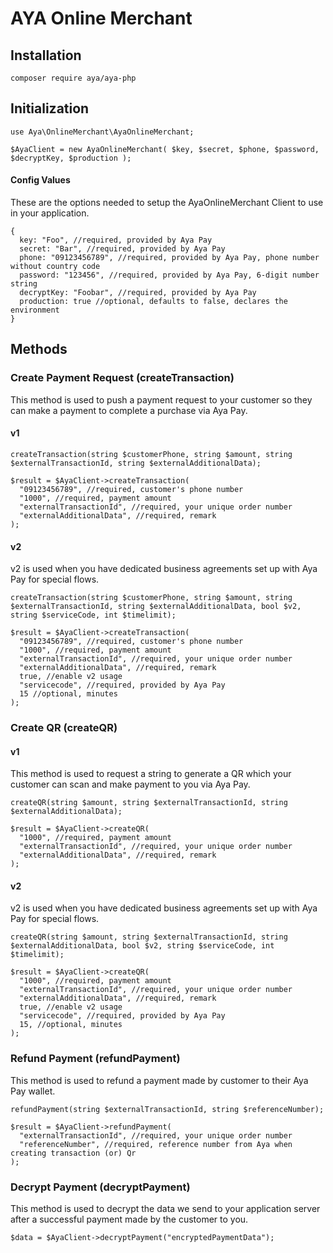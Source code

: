 # AYA Online Merchant

## Installation

`composer require aya/aya-php`

## Initialization

`use Aya\OnlineMerchant\AyaOnlineMerchant;`

`$AyaClient = new AyaOnlineMerchant( $key, $secret, $phone, $password, $decryptKey, $production );`

#### Config Values

These are the options needed to setup the AyaOnlineMerchant Client to use in your application.

    {
      key: "Foo", //required, provided by Aya Pay
      secret: "Bar", //required, provided by Aya Pay
      phone: "09123456789", //required, provided by Aya Pay, phone number without country code
      password: "123456", //required, provided by Aya Pay, 6-digit number string
      decryptKey: "Foobar", //required, provided by Aya Pay
      production: true //optional, defaults to false, declares the environment
    }

## Methods

### Create Payment Request (createTransaction)

This method is used to push a payment request to your customer so they can make a payment to complete a purchase via Aya Pay.

#### v1

`createTransaction(string $customerPhone, string $amount, string $externalTransactionId, string $externalAdditionalData);`

    $result = $AyaClient->createTransaction(
      "09123456789", //required, customer's phone number
      "1000", //required, payment amount
      "externalTransactionId", //required, your unique order number
      "externalAdditionalData", //required, remark
    );

#### v2

v2 is used when you have dedicated business agreements set up with Aya Pay for special flows.

`createTransaction(string $customerPhone, string $amount, string $externalTransactionId, string $externalAdditionalData, bool $v2, string $serviceCode, int $timelimit);`

    $result = $AyaClient->createTransaction(
      "09123456789", //required, customer's phone number
      "1000", //required, payment amount
      "externalTransactionId", //required, your unique order number
      "externalAdditionalData", //required, remark
      true, //enable v2 usage
      "servicecode", //required, provided by Aya Pay
      15 //optional, minutes
    );

### Create QR (createQR)

#### v1

This method is used to request a string to generate a QR which your customer can scan and make payment to you via Aya Pay.

`createQR(string $amount, string $externalTransactionId, string $externalAdditionalData);`

    $result = $AyaClient->createQR(
      "1000", //required, payment amount
      "externalTransactionId", //required, your unique order number
      "externalAdditionalData", //required, remark
    );

#### v2

v2 is used when you have dedicated business agreements set up with Aya Pay for special flows.

`createQR(string $amount, string $externalTransactionId, string $externalAdditionalData, bool $v2, string $serviceCode, int $timelimit);`

    $result = $AyaClient->createQR(
      "1000", //required, payment amount
      "externalTransactionId", //required, your unique order number
      "externalAdditionalData", //required, remark
      true, //enable v2 usage
      "servicecode", //required, provided by Aya Pay
      15, //optional, minutes
    );

### Refund Payment (refundPayment)

This method is used to refund a payment made by customer to their Aya Pay wallet.

`refundPayment(string $externalTransactionId, string $referenceNumber);`

    $result = $AyaClient->refundPayment(
      "externalTransactionId", //required, your unique order number
      "referenceNumber", //required, reference number from Aya when creating transaction (or) Qr
    );

### Decrypt Payment (decryptPayment)

This method is used to decrypt the data we send to your application server after a successful payment made by the customer to you.

`$data = $AyaClient->decryptPayment("encryptedPaymentData");`